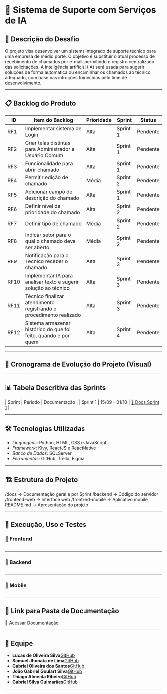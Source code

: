 # 📌 Sistema de Suporte com Serviços de IA

## 🎯 Descrição do Desafio

O projeto visa desenvolver um sistema integrado de suporte técnico para uma empresa de médio porte. O objetivo é substituir o atual processo de recebimento de chamados por e-mail, permitindo o registro centralizado das solicitações. A inteligência artificial (IA) será usada para sugerir soluções de forma automática ou encaminhar os chamados ao técnico adequado, com base nas intruções fornecidas pelo time de desenvolvimento.

---

## 📋 Backlog do Produto

| ID  | Item do Backlog                                                                 | Prioridade | Sprint   | Status   |
|-----|----------------------------------------------------------------------------------|------------|----------|----------|
| RF1 | Implementar sistema de Login                                                     | Alta       | Sprint 1 | Pendente |
| RF2 | Criar telas distintas para Administrador e Usuário Comum                         | Alta       | Sprint 1 | Pendente |
| RF3 | Funcionalidade para abrir chamado                                                | Alta       | Sprint 1 | Pendente |
| RF4 | Permitir edição de chamado                                                       | Média      | Sprint 2 | Pendente |
| RF5 | Adicionar campo de descrição do chamado                                          | Alta       | Sprint 1 | Pendente |
| RF6 | Definir nível de prioridade do chamado                                           | Alta       | Sprint 2 | Pendente |
| RF7 | Definir tipo de chamado                                                          | Média      | Sprint 2 | Pendente |
| RF8 | Indicar setor para o qual o chamado deve ser aberto                              | Média      | Sprint 2 | Pendente |
| RF9 | Notificação para o Técnico receber o chamado                                     | Alta       | Sprint 3 | Pendente |
| RF10| Implementar IA para analisar texto e sugerir solução ao técnico                  | Alta       | Sprint 3 | Pendente |
| RF11| Técnico finalizar atendimento registrando o procedimento realizado               | Alta       | Sprint 3 | Pendente |
| RF12| Sistema armazenar histórico do que foi feito, quando e por quem                  | Alta       | Sprint 4 | Pendente |

---

## 📆 Cronograma de Evolução do Projeto (Visual)  

<!--(Adicionar um quadro/diagrama ou link para Trello/Jira mostrando a evolução das sprints) --->  

---

## 📊 Tabela Descritiva das Sprints  

| Sprint | Período | Documentação | <!-- futuramente Vídeo do Incremento |-->
| Sprint 1 | 15/09 – 01/10 | [📄 Docs Sprint 1]() |<!-- futuramente [🎥 YouTube Sprint 1](https://youtube.com/) |-->

---

## 🛠️ Tecnologias Utilizadas

- *Linguagens*: Python, HTML, CSS e JavaScript
- *Framework*: Kivy, ReactJS e ReactNative
- *Banco de Dados*: SQLServer
- *Ferramentas*: GitHub, Trello, Figma

---

## 🏗️ Estrutura do Projeto

/docs -> Documentação geral e por Sprint
/backend -> Código do servidor
/frontend-web -> Interface web
/frontend-mobile -> Aplicativo mobile
README.md -> Apresentação do projeto

---

## 📖 Execução, Uso e Testes

### 🔹 Frontend 
```bash

```

---

### 🔹 Backend
```bash

```

---

### 🔹 Mobile
```bash

```

---

## 📂 Link para Pasta de Documentação  
[📁 Acessar Documentação]()  

---

## 👥 Equipe

- **Lucas de Oliveira Silva**[GitHub](https://github.com/Kript0-Web) 
- **Samuel Jhonata de Lima**[GitHub](https://github.com/SamuJL) 
- **Gabriel Oliveira dos Santos**[GitHub](https://github.com/gabrielods14) 
- **João Gabriel Goulart Silva**[GitHub](https://github.com/Goulart06) 
- **Thiago Almeida Ribeiro**[GitHub](https://github.com/Thiagoalmeida74) 
- **Gabriel Silva Guimarães**[GitHub](https://github.com/guimagabs) 

---
